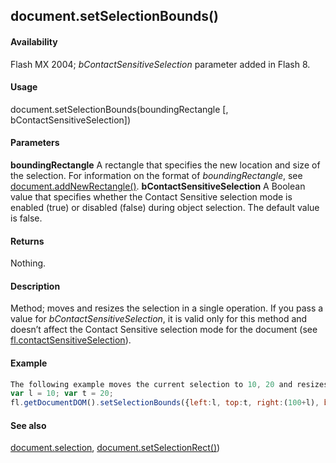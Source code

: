 ## document.setSelectionBounds()

#### Availability

Flash MX 2004; *bContactSensitiveSelection* parameter added in Flash 8.

#### Usage

document.setSelectionBounds(boundingRectangle \[, bContactSensitiveSelection\])

#### Parameters

**boundingRectangle** A rectangle that specifies the new location and size of the selection. For information on the format of *boundingRectangle*, see [document.addNewRectangle()](#!AdobeDocs/developers-animatesdk-docs/master/Document_object/docume10.md).
**bContactSensitiveSelection** A Boolean value that specifies whether the Contact Sensitive selection mode is enabled (true) or disabled (false) during object selection. The default value is false.

#### Returns

Nothing.

#### Description

Method; moves and resizes the selection in a single operation.
If you pass a value for *bContactSensitiveSelection*, it is valid only for this method and doesn’t affect the Contact Sensitive selection mode for the document (see [fl.contactSensitiveSelection](#!AdobeDocs/developers-animatesdk-docs/master/flash_object_(fl)/fl14.md)).

#### Example

```javascript
The following example moves the current selection to 10, 20 and resizes it to 100, 200:
var l = 10; var t = 20;
fl.getDocumentDOM().setSelectionBounds({left:l, top:t, right:(100+l), bottom:(200+t)});

```
#### See also

[document.selection](#!AdobeDocs/developers-animatesdk-docs/master/Document_object/docum430.md), [document.setSelectionRect()](#!AdobeDocs/developers-animatesdk-docs/master/Document_object/docu9689.md))

<span id="document.setSelectionRect()" class="anchor"></span>
